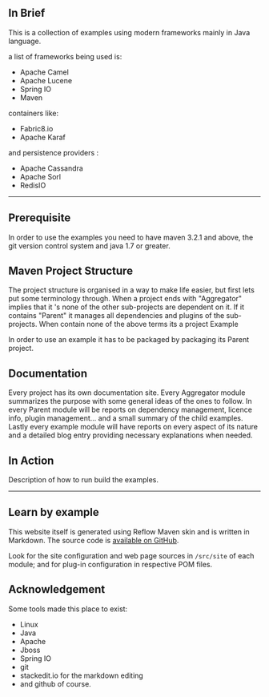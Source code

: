 
## In Brief

This is a collection of examples using modern frameworks mainly in Java language.

a list of frameworks being used is: 

* Apache Camel
* Apache Lucene
* Spring IO
* Maven 
	
containers like:

* Fabric8.io
* Apache Karaf

and persistence providers :

* Apache Cassandra
* Apache Sorl
* RedisIO

--- 

## Prerequisite

In order to use the examples you need to have maven 3.2.1 and above, the git version control system and java 1.7 or greater.

## Maven Project Structure

The project structure is organised in a way to make life easier, but first lets put some terminology through. When a project ends with "Aggregator" implies that it 's none of the other sub-projects are dependent on it. If it contains "Parent" it manages all dependencies and plugins of the sub-projects. When contain none of the above terms its a project Example

In order to use an example it has to be packaged by packaging its Parent project.

## Documentation

Every project has its own documentation site. Every Aggregator module summarizes the purpose with some general ideas of the ones to follow. In every Parent module will be reports on dependency management, licence info, plugin management... and a small summary of the child examples. Lastly every example module will have reports on every aspect of its nature and a detailed blog entry providing necessary explanations when needed.

## In Action
Description of how to run build the examples.

---

## Learn by example

This website itself is generated using Reflow Maven skin and is written in Markdown.
The source code is [available on GitHub][reflow-src].

Look for the site configuration and web page sources in `/src/site` of each module;
and for plug-in configuration in respective POM files.

[reflow-src]: http://github.com/andriusvelykis/reflow-maven-skin "Reflow Maven skin source code"

## Acknowledgement

Some tools made this place to exist:

* Linux
* Java
* Apache
* Jboss
* Spring IO
* git
* stackedit.io for the markdown editing
* and github of course.
